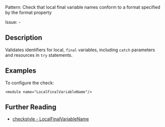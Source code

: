 Pattern: Check that local final variable names conform to a format specified by the format property

Issue: -

## Description

Validates identifiers for local, `final` variables, including `catch` parameters and resources in `try` statements. 

## Examples

To configure the check: 
    
    
    <module name="LocalFinalVariableName"/>

## Further Reading

* [checkstyle - LocalFinalVariableName](http://checkstyle.sourceforge.net/config_naming.html#LocalFinalVariableName)
